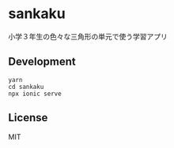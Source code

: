 # sankaku

小学３年生の色々な三角形の単元で使う学習アプリ

## Development

```
yarn
cd sankaku
npx ionic serve
```

## License

MIT

